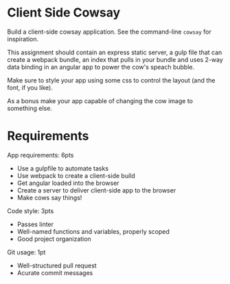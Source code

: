 # Client Side Cowsay
Build a client-side cowsay application. See the command-line `cowsay` for inspiration.

This assignment should contain an express static server, a gulp file that can create a webpack bundle, an index that pulls in your bundle and uses 2-way data binding in an angular app to power the cow's speach bubble. 

Make sure to style your app using some css to control the layout (and the font, if you like). 

As a bonus make your app capable of changing the cow image to something else.

# Requirements
App requirements: 6pts

  - Use a gulpfile to automate tasks
  - Use webpack to create a client-side build
  - Get angular loaded into the browser
  - Create a server to deliver client-side app to the browser
  - Make cows say things! 

Code style: 3pts
  - Passes linter
  - Well-named functions and variables, properly scoped
  - Good project organization
  
Git usage: 1pt
 - Well-structured pull request
 - Acurate commit messages

